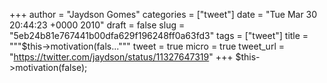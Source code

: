 
+++
author = "Jaydson Gomes"
categories = ["tweet"]
date = "Tue Mar 30 20:44:23 +0000 2010"
draft = false
slug = "5eb24b81e767441b00dfa629f196248ff0a63fd3"
tags = ["tweet"]
title = """$this-&gt;motivation(fals..."""
tweet = true
micro = true
tweet_url = "https://twitter.com/jaydson/status/11327647319"
+++
$this-&gt;motivation(false);
